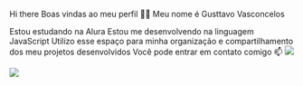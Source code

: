 Hi there 
Boas vindas ao meu perfil 💙💙
Meu nome é Gusttavo Vasconcelos 

Estou estudando na Alura
Estou me desenvolvendo na linguagem JavaScript
Utilizo esse espaço para minha organização e compartilhamento dos meu projetos desenvolvidos
Você pode entrar em contato comigo 📫
![](00001102533865sp@al.educacao.sp.gov.br)

![](@guhx.sv)


